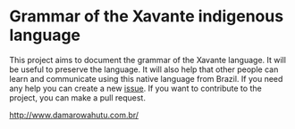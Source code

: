 # Grammar of the Xavante indigenous language

This project aims to document the grammar of the Xavante language. It will be useful to preserve the language. It will also help that other people can learn and communicate using this native language from Brazil.
If you need any help you can create a new [issue](https://github.com/damarowahutu/gramatica/issues).
If you want to contribute to the project, you can make a pull request.

http://www.damarowahutu.com.br/ 
